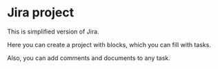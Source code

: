 # Jira project

This is simplified version of Jira.
<p> Here you can create a project with blocks, which you can fill with tasks. </p>
Also, you can add comments and documents to any task.

